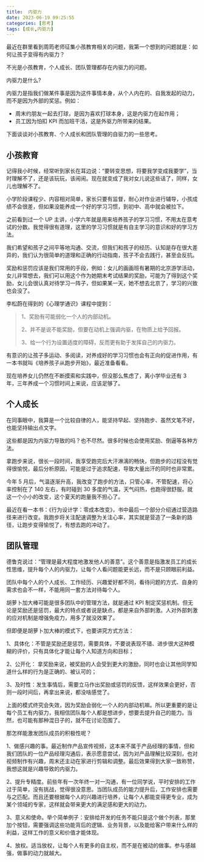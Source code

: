 ```yaml
---
title:  内驱力
date: 2023-06-19 09:25:55
categories: [思考]
tags: [成长,内驱力]
---
```


最近在群里看到周筠老师征集小孩教育相关的问题，我第一个想到的问题就是：如何让孩子变得有内驱力？
<!--more-->
不光是小孩教育，个人成长、团队管理都存在内驱力的问题。

内驱力是什么?

内驱力是指我们做某件事是因为这件事情本身，从个人内在的、自我发起的动力，而不是因为外部的奖惩。例如：

* 周末约朋友一起去打球，是因为喜欢打球本身，这是内驱力在起作用；
* 员工因为怕扣  KPI  而加班干活，这是外驱力所带来的结果。

下面谈谈对小孩教育、个人成长和团队管理的自驱力的一些思考。

## 小孩教育

记得我小时候，经常听到家长在耳边说：“要转变思想，将要我学变成我要学”，当时理解不了，还是该玩玩，该闹闹。现在就变成了我对女儿说这些话了，同样，女儿也理解不了。

小学阶段课程少、内容相对简单，家长只要有监督，耐心对作业进行辅导，小孩成绩不会很差，但如果没能养成一个好的学习习惯，到初中、高中就会被拉下。

之前看到过一个  UP  主讲，小学六年就是用来培养孩子的学习习惯，不用太在意考试的分数。我觉得很有道理，这里的学习习惯就是有自主学习的意识和好的学习方法。

我们希望和孩子之间平等地沟通、交流，但我们和孩子的经历、认知是存在很大差异的，我们认为很简单的道理和正确的行动指南，孩子不会去践行，甚至会反抗。

奖励和惩罚应该是我们常用的手段，例如：女儿的画画班有暑期的北京游学活动，女儿非常想去，我们可以用这个作为她期末考试结果的奖励，可能为了得到这个奖励，女儿会很认真对待学习一阵子，但如果某一天，她不想去北京了，学习的兴致也会没了。

李松蔚在得到的《心理学通识》课程中提到：

> 1、奖励有可能弱化一个人的内部动机。
>
> 2、并不是说不能奖励，但要在动机上强调内驱，在物质上给予回报。
>
> 3、给一个行为设置适度的障碍，反而更有助于发挥自己的内驱力。

有意识的让孩子多运动、多阅读，对养成好的学习习惯也会有正向的促进作用，有一本书就叫《培养孩子从跑步开始》，最近准备看看。

现在培养女儿仍然在不断摸索和实践中，但没那么焦虑了，离小学毕业还有 3 年，三年养成一个习惯时间上来说，应该足够了。

## 个人成长

在同事眼中，我算是一个比较自律的人，能坚持早起、坚持跑步、虽然文笔不好，也能坚持输出点文字。

这些都是因为内驱力导致的吗？也不尽然。很多时候也会使用奖励、倒逼等各种方法。

拿跑步来说，很长一段时间，我享受跑完后大汗淋漓的畅快，但跑步的过程没有觉得很愉悦，最后分析原因，可能是过于追求配速，导致大量出汗的同时也非常累。

今年  5  月后，气温逐渐升高，我改变了跑步的方法，只管心率，不管配速，将心率控制在了  140  左右，有时碰到 30  多度的气温，天气闷热，也跑得很舒服。就这一个小小的改变，这个夏天的跑量我不担心了。

最近在看一本书：《行为设计学：零成本改变》，书中最后一个部分介绍通过营造路径来进行改变。我跑步将关注配速调整为关注心率，其实就是营造了一条新的路径，让跑步变得愉悦了，有想去跑的冲动了。

## 团队管理

德鲁克说过：“管理是最大程度地激发他人的善意”。这个善意是指激发员工的成长性思维，提升每个人的内驱力，让每个人看问题能更长远，而不是只顾眼前利益。

团队中每个人的个人成长、工作经历、兴趣爱好都不同，看待问题的方式、自身的需求也会不一样，不能用同一套方法对待每个人。

胡萝卜加大棒可能是很多团队中的管理方法，就是通过  KPI  制定奖惩机制。但无论是奖励还是惩罚，最大的特点或者说是缺点，都是来自外部刺激。人对外部刺激的应对机制是增强免疫力，用多了就没效果了。

但即便是胡萝卜加大棒的模式下，也要讲究方式方法：

1、具体化：不管是奖励还是惩罚，需要具体，不要说表现不错、进步很大这种模糊的评价，只有具体化才能让每个人知道方向和目标；

2、公开化： 拿奖励来说，被奖励的人会受到更大的激励，同时也会让其他同学知道什么样的行为是正确的、被认可的；

3、及时性：发生事情后，需要立马作出奖励或惩罚的反馈，这样效果会更好，否则一段时间后，再拿出来说，都没啥感觉了。

上面的模式终究会失效，因为奖励会弱化一个人的内部动机嘛。所以更重要的是让每个员工有内驱力，我相信团队每个人都是想进步，想要去提升自己的能力。当然，也可能有那种混日子的，就不在讨论范围了。

那怎样能激发团队成员的积极性呢？

1、做感兴趣的事。最近制作产品宣传视频，这本来不属于产品经理的事情，但和我们团队的一位产品经理沟通后，表示愿意尝试，因为对产品理解比较深刻，也对视频制作有兴趣，周末还主动在家进行剪辑和调整。最后效果得到大家一致称赞，我想这就是兴趣导致的内驱力。

2、提升专精度。前些年有一次年终一对一沟通，有一位同学说，平时安排的工作过于简单，没有挑战，觉得很没意思。当团队成员的能力提升后，工作安排也需要与之匹配。而且还要根据每个人的兴趣进行培养，让每个人都能变得更专业，成为某个领域的专家，这样就会带来更大的满足感和更大的动力。

3、意义和使命。举个简单例子：安排给开发的任务不能只是这个做个列表，那里加个按钮，需要强调这些功能背后的逻辑、业务背景，以及能给客户带来什么样的利益，这样工作的意义和价值才能体现。 

4、放权。适当放权，让每个人有更多的自主权，而不是在被动的做事。参与感越强，做事的动力就越大。